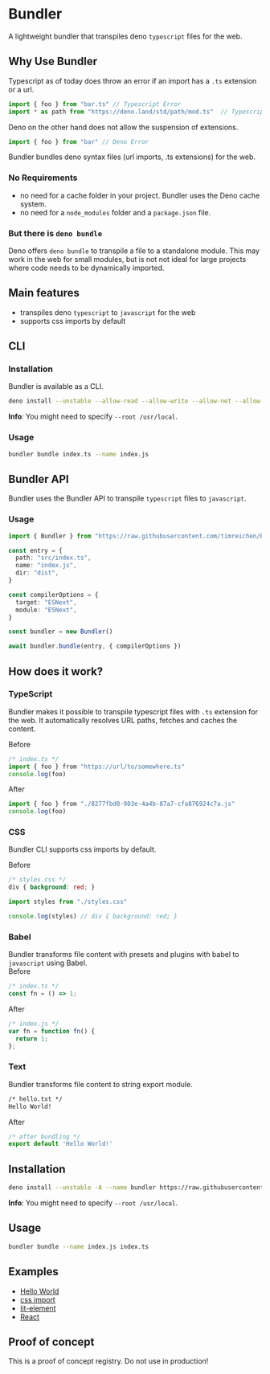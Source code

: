 # Bundler
A lightweight bundler that transpiles deno ```typescript``` files for the web.

## Why Use Bundler
Typescript as of today does throw an error if an import has a ```.ts``` extension or a url.
```ts
import { foo } from "bar.ts" // Typescript Error
import * as path from "https://deno.land/std/path/mod.ts"  // Typescript Error
```

Deno on the other hand does not allow the suspension of extensions.
```ts
import { foo } from "bar" // Deno Error
```

Bundler bundles deno syntax files (url imports, .ts extensions) for the web.

### No Requirements
- no need for a cache folder in your project. Bundler uses the Deno cache system.
- no need for a `node_modules` folder and a `package.json` file.

### But there is ```deno bundle```
Deno offers ```deno bundle``` to transpile a file to a standalone module. This may  work in the web for small modules, but is not not ideal for large projects where code needs to be dynamically imported.

## Main features
- transpiles deno ```typescript``` to ```javascript``` for the web
- supports css imports by default

## CLI

### Installation
Bundler is available as a CLI.
```sh
deno install --unstable --allow-read --allow-write --allow-net --allow-env https://raw.githubusercontent.com/timreichen/Bundler/master/cli.ts --name bundler 
```
**Info**: You might need to specify ```--root /usr/local```.

### Usage
```sh
bundler bundle index.ts --name index.js
```

## Bundler API
Bundler uses the Bundler API to transpile ```typescript``` files to ```javascript```.

### Usage
```ts
import { Bundler } from "https://raw.githubusercontent.com/timreichen/Bundler/master/mod.ts"

const entry = {
  path: "src/index.ts",
  name: "index.js",
  dir: "dist",
}

const compilerOptions = {
  target: "ESNext",
  module: "ESNext",
}

const bundler = new Bundler()

await bundler.bundle(entry, { compilerOptions })

```
## How does it work?

### TypeScript
Bundler makes it possible to transpile typescript files with ```.ts``` extension for the web.
It automatically resolves URL paths, fetches and caches the content.

Before
  ```ts
/* index.ts */
import { foo } from "https://url/to/somewhere.ts"
console.log(foo)
```
After
```js
import { foo } from "./8277fbd0-903e-4a4b-87a7-cfa876924c7a.js"
console.log(foo)
```

### CSS
Bundler CLI supports css imports by default.

Before
```css
/* styles.css */
div { background: red; }
```
```js
import styles from "./styles.css"

console.log(styles) // div { background: red; }
```

### Babel
Bundler transforms file content with presets and plugins with babel to ```javascript``` using Babel. <br />
Before
```ts
/* index.ts */
const fn = () => 1;
```
After
```js
/* index.js */
var fn = function fn() {
  return 1;
};
```

### Text
Bundler transforms file content to string export module.
```txt
/* hello.txt */
Hello World!
```
After
```js
/* after bundling */
export default 'Hello World!'
```

## Installation
```sh
deno install --unstable -A --name bundler https://raw.githubusercontent.com/timreichen/Bundler/master/cli.ts
```
**Info**: You might need to specify ```--root /usr/local```.

## Usage
```sh
bundler bundle --name index.js index.ts
```

## Examples

- [Hello World](https://github.com/timreichen/Bundler/tree/master/examples/hello%20world)
- [css import](https://github.com/timreichen/Bundler/tree/master/examples/css%20import)
- [lit-element](https://github.com/timreichen/Bundler/tree/master/examples/lit-element)
- [React](https://github.com/timreichen/Bundler/tree/master/examples/react)

## Proof of concept
This is a proof of concept registry. Do not use in production!

